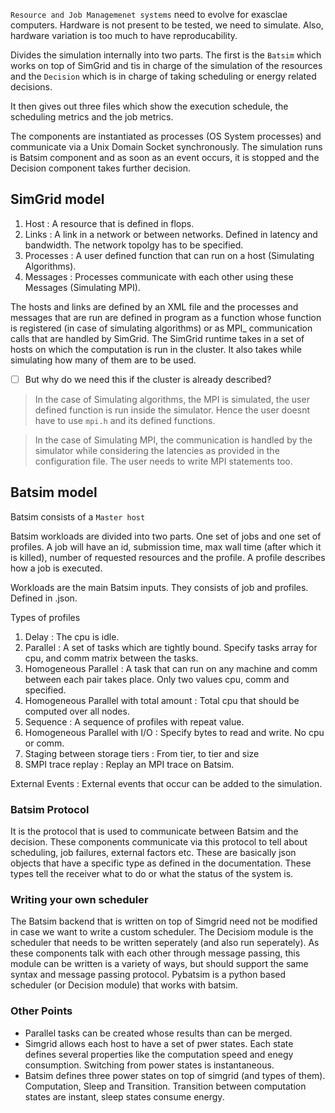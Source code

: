 `Resource and Job Managemenet systems` need to evolve for exasclae computers. Hardware is not present to be tested, we need to simulate. Also, hardware variation is too much to have reproducability.

Divides the simulation internally into two parts. The first is the `Batsim` which works on top of SimGrid and tis in charge of the simulation of the resources and the `Decision` which is in charge of taking scheduling or energy related decisions.

It then gives out three files which show the execution schedule, the scheduling metrics and the job metrics.

The components are instantiated as processes (OS System processes) and communicate via a Unix Domain Socket synchronously. The simulation runs is Batsim component and as soon as an event occurs, it is stopped and the Decision component takes further decision.

## SimGrid model

1. Host : A resource that is defined in flops.
2. Links : A link in a network or between  networks. Defined in latency and bandwidth. The network topolgy has to be specified.
3. Processes :  A user defined function that can run on a host (Simulating Algorithms).
4. Messages : Processes communicate with each other using these Messages (Simulating MPI).

The hosts and links are defined by an XML file and the processes and messages that are run are defined in program as a function whose function is registered (in case of simulating algorithms) or as MPI_ communication calls that are handled by SimGrid. The SimGrid runtime takes in a set of hosts on which the computation is run in the cluster. It also takes while simulating how many of them are to be used. 

- [ ] But why do we need this if the cluster is already described?

> In the case of Simulating algorithms, the MPI is simulated, the user defined function is run inside the simulator. Hence the user doesnt have to use `mpi.h` and its defined functions.

> In the case of Simulating MPI, the communication is handled by the simulator while considering the latencies as provided in the configuration file. The user needs to write MPI statements too.

## Batsim model

Batsim consists of a `Master host`

Batsim workloads are divided into two parts. One set of jobs and one set of profiles. A job will have an id, submission time, max wall time (after which it is killed), number of requested resources and the profile. A profile describes how a job is executed.

Workloads are the main Batsim inputs. They consists of job and profiles. Defined in .json.

Types of profiles

1. Delay : The cpu is idle.
2. Parallel : A set of tasks which are tightly bound. Specify tasks array for cpu, and comm matrix between the tasks.
3. Homogeneous Parallel : A task that can run on any machine and comm between each pair takes place. Only two values cpu, comm and specified.
4. Homogeneous Parallel with total amount : Total cpu that should be computed over all nodes.
5. Sequence : A sequence of profiles with repeat value.
6. Homogeneous Parallel with I/O : Specify bytes to read and write. No cpu or comm.
7. Staging between storage tiers : From tier, to tier and size
8. SMPI trace replay : Replay an MPI trace on Batsim.

External Events : External events that occur can be added to the simulation.

### Batsim Protocol

It is the protocol that is used to communicate between Batsim and the decision. These components communicate via this protocol to tell about scheduling, job failures, external factors etc. These are basically json objects that have a specific type as defined in the documentation. These types tell the receiver what to do or what the status of the system is.

### Writing your own scheduler

The Batsim backend that is written on top of Simgrid need not be modified in case we want to write a custom scheduler. The Decisiom module is the scheduler that needs to be written seperately (and also run seperately). As these components talk with each other through message passing, this module can be written is a variety of ways, but should support the same syntax and message passing protocol. Pybatsim is a python based scheduler (or Decision module) that works with batsim.

### Other Points

- Parallel tasks can be created whose results than can be merged. 
- Simgrid allows each host to have a set of pwer states. Each state defines several properties like the computation speed and enegy consumption. Switching from power states is instantaneous. 
- Batsim defines three power states on top of simgrid (and types of them). Computation, Sleep and Transition. Transition between computation states are instant, sleep states consume energy.